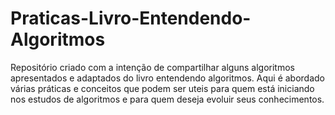# Praticas-Livro-Entendendo-Algoritmos

Repositório criado com a intenção de compartilhar alguns algoritmos apresentados
e adaptados do livro entendendo algoritmos.
Aqui é abordado várias práticas e conceitos que podem ser uteis para quem está iniciando
nos estudos de algoritmos e para quem deseja evoluir seus conhecimentos.
